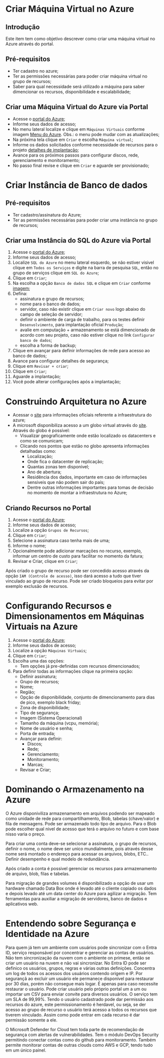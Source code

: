 # Criar Máquina Virtual no Azure

## Introdução
Este item tem como objetivo descrever como criar uma máquina virtual no Azure através do portal.

## Pré-requisitos
- Ter cadastro no azure;
- Ter as permissões necessárias para poder criar máquina virtual no grupo de recursos;
- Saber para qual necessidade será utilizado a máquina para saber dimencionar os recursos, disponibilidade e escalabilidade;

## Criar uma Máquina Virtual do Azure via Portal
- Acesse o [portal do Azure](https://portal.azure.com/);
- Informe seus dados de acesso;
- No menu lateral localize e clique em `Máquinas Virtuais` conforme imagem [Menu do Azure](/images/menu.png). Obs.: o menu pode mudar com as atualizações;
- Na próxima tela clique em `Criar` e escolha `Máquina virtual`;
- Informe os dados solicitados conforme necessidade de recursos para o projeto [detalhes de implantação](/images/detalhe.png);
- Avance para os próximos passos para configurar discos, rede, gerenciamento e monitoramento;
- No passo final revise e clique em `Criar` e aguarde ser provisionado;

# Criar Instância de Banco de dados

## Pré-requisitos
- Ter cadastro/assinatura do Azure;
- Ter as permissões necessárias para poder criar uma instância no grupo de recursos;

## Criar uma Instância do SQL do Azure via Portal

1. Acesse o [portal do Azure](https://portal.azure.com/);
2. Informe seus dados de acesso;
3. Localize `SQL do Azure` no menu lateral esquerdo, se não estiver visivel clique em `Todos os Serviços` e digite na barra de pesquisa `SQL`, então no grupo de serviços clique em `SQL do Azure`;
4. Clique em `Criar`;
5. Na escolha a opção `Banco de dados SQL` e clique em `Criar` conforme [imagem](/images/criar-instancia-sql.png);
6. Defina:
	- assinatura e grupo de recursos;
	- nome para o banco de dados;
	- servidor, caso não existir clique em `Criar novo` logo abaixo do campo de seleção de servidor;
	- definir o ambiente de carga de trabalho, para os testes definir `Desenvolvimento`, para implantação oficial `Produção`;
	- avalie em computação + armazenamento se está dimencionado de acordo com seu projeto, caso não estiver clique no link `Configurar banco de dados`;
	- escolha a forma de backup;
7. Clique em avançar para definir informações de rede para acesso ao banco de dados;
8. Avance para configurar detalhes de segurança;
9. Clique em `Revisar + criar`;
10. Clique em `Criar`;
11. Aguarde a implantação;
12. Você pode alterar configurações após a implantação;

# Construindo Arquitetura no Azure

- Acessar o [site](https://azure.microsoft.com/pt-br/explore/global-infrastructure) para informações oficiais referente a infraestrutura do azure;
- A microsoft disponibiliza acesso a um globo virtual através do [site](https://datacenters.microsoft.com/globe/explore). Através do globo é possível:
	- Visualizar geograficamente onde estão localizado os datacenters e como se comunicam;
	- Clicando nos pontos que estão no globo apresenta informações detalhadas como:
		- Localização;
		- Onde fica o datacenter de replicação;
		- Quantas zonas tem disponível;
		- Ano de abertura;
		- Residência dos dados, importante em caso de informações sensiveis que não podem sair do país;
		- Dentre outras informações importantes para tomas de decisão no momento de montar a infraestrutura no Azure;

## Criando Recursos no Portal

1. Acesse o [portal do Azure](https://portal.azure.com/);
2. Informe seus dados de acesso;
3. Localize a opção `Grupos de Recursos`;
4. Clique em `Criar`;
5. Selecione a assinatura caso tenha mais de uma;
6. Informe o nome;
7. Opcionalmente pode adicionar marcações no recurso, exemplo, informar um centro de custo para facilitar no momento da fatura;
8. Revisar e Criar, clique em `Criar`;

Após criado o grupo de recurso pode ser concedido acesso através da opção `IAM (Controle de acesso)`, isso dará acesso a tudo que tiver vinculado ao grupo de recurso.
Pode ser criado bloqueios para evitar por exemplo exclusão de recursos.

# Configurando Recursos e Dimensionamentos em Máquinas Virtuais na Azure

1. Acesse o [portal do Azure](https://portal.azure.com/);
2. Informe seus dados de acesso;
3. Localize a opção `Máquinas Virtuais`;
4. Clique em `Criar`;
5. Escolha uma das opções:
	- Tem opções já pre-definidas com recursos dimencionados;
6. Para definir todas as informações clique na primeira opção:
	- Definir assinatura;
	- Grupo de recursos;
	- Nome;
	- Região;
	- Opção de disponibilidade, conjunto de dimencionamento para dias de pico, exemplo black friday;
	- Zona de disponibilidade;
	- Tipo de segurança;
	- Imagem (Sistema Operacional)
	- Tamanho da máquina (vcpu, memória);
	- Nome de usuário e senha;
	- Porta de entrada;
	- Avançar para definir:
		- Discos;
		- Rede;
		- Gerenciamento;
		- Monitoramento;
		- Marcas;
	- Revisar e Criar;
	
# Dominando o Armazenamento na Azure

O Azure disponiviliza armazenamento em arquivos podendo ser mapeado como unidade de rede para compartilhamento, Blob, tabelas (chave/valor) e fila de mensagens.
Pode ser armazenado todo tipo de arquivo. Para o Blob pode escolher qual nivel de acesso que terá o arquivo no futuro e com base nisso varia o preço.

Para criar uma conta deve-se selecionar a assinatura, o grupo de recursos, definir o nome, o nome deve ser unico mundialmente, pois através desse nome será montado o endereço para acessar os arquivos, blobs, ETC..
Definir desempenho e qual modelo de redundância.

Após criado a conta é possivel gerenciar os recursos para armazenamento de arquivo, blob, filas e tabelas.

Para migração de grandes volumes é disponibilizado a opção de usar um hardware chamado Data Box onde é levado até o cliente copiado os dados e depois levado até um data center do Azure para agilizar a migração.
Tem ferramentas para auxiliar a migração de servidores, banco de dados e aplicativos web.

# Entendendo sobre Segurança e Identidade na Azure

Para quem já tem um ambiente com usuários pode sincronizar com o Entra ID, serviço responsável por concentrar e gerenciar as contas de usuários.
Não tem sincronização da nuvem com o ambiente on primese, então se criar um usuário na nuvem e não vai sincronizar.
No Entra ID pode ser definico os usuários, grupos, regras e várias outras definições.
Concentra um log de todos os acessos dos usuários contendo origem e IP.
Por segurançã ao excluir um usuário ele permanece disponível para restaurar por 30 dias, porém não consegue mais logar. É apenas para caso necessite restaurar o usuário.
Pode criar usuário pelo próprio portal um a um ou importar um CSV para enviar convite para diversos usuários.
O serviço tem um SLA de 99,99%.
Tendo o usuário cadastrado pode dar permissão aos recursos do azure, este permissionamento é herdavel, ou seja, se der acesso ao grupo de recurso o usuário terá acesso a todos os recursos que tiverem vinculado. Assim como pode entrar em cada recurso é dar permissão somente a ele. 

O Microsoft Defender for Cloud tem toda parte de recomendação de segurança com alertas de vulnerabilidades.
Tem o módulo DevOps Security permitindo conectar contas como do github para monitoramento. Também permite monitorar contas de outras clouds como AWS e GCP, tendo tudo em um único painel.

